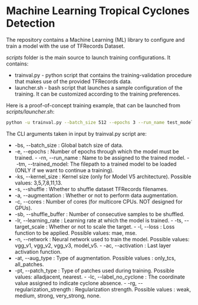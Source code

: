 # Machine Learning Tropical Cyclones Detection

The repository contains a Machine Learning (ML) library to configure and train a model 
with the use of TFRecords Dataset.

_scripts_ folder is the main source to launch training configurations. It contains:

- trainval.py - python script that contains the training-validation procedure that makes use of the provided TFRecords data. 
- launcher.sh - bash script that launches a sample configuration of the training. It can be customized according to the training preferences.

Here is a proof-of-concept training example, that can be launched from _scripts/launcher.sh_:
```bash
python -u trainval.py --batch_size 512 --epochs 3 --run_name test_model --shuffle True --shuffle_buffer 2048 --loss mae --network model_v5 --kernel_size 7 --activation linear --aug_type only_tcs --patch_type nearest --label_no_cyclone -1.0
```


The CLI arguments taken in input by trainval.py script are:
- -bs, --batch_size : Global batch size of data.
- -e, --epochs : Number of epochs through which the model must be trained.
- -rn, --run_name : Name to be assigned to the trained model.
- -tm, --trained_model: The filepath to a trained model to be loaded (ONLY if we want 
to continue a training).
- -ks, --kernel_size : Kernel size (only for Model V5 architecture). Possible values: 3,5,7,8,11,13.
- -s, --shuffle : Whether to shuffle dataset TFRecords filenames.
- -a, --augmentation : Whether or not to perform data augmentation.
- -c, --cores : Number of cores (for multicore CPUs. NOT designed for GPUs).
- -sb, --shuffle_buffer :  Number of consecutive samples to be shuffled.
- -lr, --learning_rate : Learning rate at which the model is trained.
- -ts, --target_scale : Whether or not to scale the target.
- -l, --loss : Loss function to be applied. Possible values: mae, mse.
- -n, --network : Neural network used to train the model. Possible values: vgg_v1, vgg_v2, vgg_v3, model_v5.
- -ac, --activation : Last layer activation function.
- -at, --aug_type : Type of augmentation. Possible values : only_tcs, all_patches.
- -pt, --patch_type : Type of patches used during training. Possible values: alladjacent, nearest.
- -lc, --label_no_cyclone : The coordinate value assigned to indicate cyclone absence.
- -rg, --regularization_strength : Regularization strength. Possible values : weak, medium, strong, very_strong, none.
